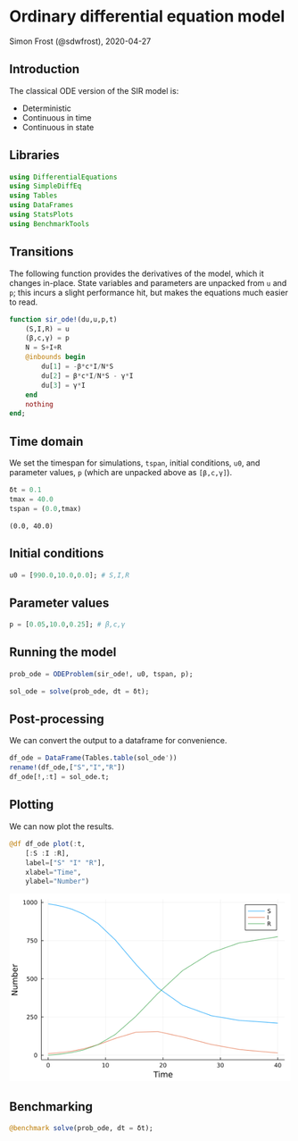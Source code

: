# Ordinary differential equation model
Simon Frost (@sdwfrost), 2020-04-27

## Introduction

The classical ODE version of the SIR model is:

- Deterministic
- Continuous in time
- Continuous in state

## Libraries

```julia
using DifferentialEquations
using SimpleDiffEq
using Tables
using DataFrames
using StatsPlots
using BenchmarkTools
```




## Transitions

The following function provides the derivatives of the model, which it changes in-place. State variables and parameters are unpacked from `u` and `p`; this incurs a slight performance hit, but makes the equations much easier to read.

```julia
function sir_ode!(du,u,p,t)
    (S,I,R) = u
    (β,c,γ) = p
    N = S+I+R
    @inbounds begin
        du[1] = -β*c*I/N*S
        du[2] = β*c*I/N*S - γ*I
        du[3] = γ*I
    end
    nothing
end;
```




## Time domain

We set the timespan for simulations, `tspan`, initial conditions, `u0`, and parameter values, `p` (which are unpacked above as `[β,c,γ]`).

```julia
δt = 0.1
tmax = 40.0
tspan = (0.0,tmax)
```

```
(0.0, 40.0)
```





## Initial conditions

```julia
u0 = [990.0,10.0,0.0]; # S,I,R
```




## Parameter values

```julia
p = [0.05,10.0,0.25]; # β,c,γ
```




## Running the model

```julia
prob_ode = ODEProblem(sir_ode!, u0, tspan, p);
```


```julia
sol_ode = solve(prob_ode, dt = δt);
```




## Post-processing

We can convert the output to a dataframe for convenience.

```julia
df_ode = DataFrame(Tables.table(sol_ode'))
rename!(df_ode,["S","I","R"])
df_ode[!,:t] = sol_ode.t;
```




## Plotting

We can now plot the results.

```julia
@df df_ode plot(:t,
    [:S :I :R],
    label=["S" "I" "R"],
    xlabel="Time",
    ylabel="Number")
```

![](figures/ode_9_1.png)



## Benchmarking

```julia
@benchmark solve(prob_ode, dt = δt);
```

